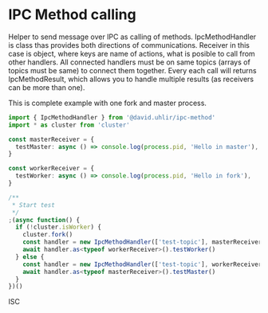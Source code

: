 # IPC Method calling

Helper to send message over IPC as calling of methods. IpcMethodHandler is class thas provides both directions of communications.
Receiver in this case is object, where keys are name of actions, what is posible to call from other handlers. All connected handlers must be on same topics (arrays of topics must be same) to connect them together. Every each call will returns IpcMethodResult, which allows you to handle multiple results (as receivers can be more than one).

This is complete example with one fork and master process.
```ts
import { IpcMethodHandler } from '@david.uhlir/ipc-method'
import * as cluster from 'cluster'

const masterReceiver = {
  testMaster: async () => console.log(process.pid, 'Hello in master'),
}

const workerReceiver = {
  testWorker: async () => console.log(process.pid, 'Hello in fork'),
}

/**
 * Start test
 */
;(async function() {
  if (!cluster.isWorker) {
    cluster.fork()
    const handler = new IpcMethodHandler(['test-topic'], masterReceiver)
    await handler.as<typeof workerReceiver>().testWorker()
  } else {
    const handler = new IpcMethodHandler(['test-topic'], workerReceiver)
    await handler.as<typeof masterReceiver>().testMaster()
  }
})()
```

ISC
